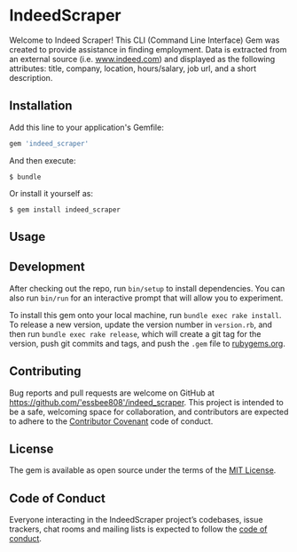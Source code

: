 # IndeedScraper

Welcome to Indeed Scraper! This CLI (Command Line Interface) Gem was created to provide assistance in finding employment. Data is extracted from an external source (i.e. www.indeed.com) and displayed as the following attributes: title, company, location, hours/salary, job url, and a short description.

## Installation

Add this line to your application's Gemfile:

```ruby
gem 'indeed_scraper'
```

And then execute:

    $ bundle

Or install it yourself as:

    $ gem install indeed_scraper

## Usage



## Development

After checking out the repo, run `bin/setup` to install dependencies. You can also run `bin/run` for an interactive prompt that will allow you to experiment.

To install this gem onto your local machine, run `bundle exec rake install`. To release a new version, update the version number in `version.rb`, and then run `bundle exec rake release`, which will create a git tag for the version, push git commits and tags, and push the `.gem` file to [rubygems.org](https://rubygems.org).

## Contributing

Bug reports and pull requests are welcome on GitHub at https://github.com/'essbee808'/indeed_scraper. This project is intended to be a safe, welcoming space for collaboration, and contributors are expected to adhere to the [Contributor Covenant](http://contributor-covenant.org) code of conduct.

## License

The gem is available as open source under the terms of the [MIT License](https://opensource.org/licenses/MIT).

## Code of Conduct

Everyone interacting in the IndeedScraper project’s codebases, issue trackers, chat rooms and mailing lists is expected to follow the [code of conduct](https://github.com/'essbee808'/indeed_scraper/blob/master/CODE_OF_CONDUCT.md).
